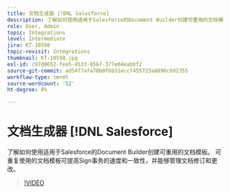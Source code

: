 ```yaml
---
title: 文档生成器 [!DNL Salesforce]
description: 了解如何使用适用于Salesforce的Document Builder创建可重用的文档模板
role: User, Admin
topic: Integrations
level: Intermediate
jira: KT-10598
topic-revisit: Integrations
thumbnail: KT-10598.jpg
exl-id: c97d0652-fee5-4533-8567-377e04eabbf2
source-git-commit: ad54f7afa78b0fbb31eccf455723a8890cb92355
workflow-type: tm+mt
source-wordcount: '52'
ht-degree: 0%

---
```


# 文档生成器 [!DNL Salesforce]

了解如何使用适用于Salesforce的Document Builder创建可重用的文档模板。 可重复使用的文档模板可提高Sign事务的速度和一致性，并能够管理文档修订和更改。

>[!VIDEO](https://video.tv.adobe.com/v/3409414?quality=12&learn=on&hidetitle=true)
